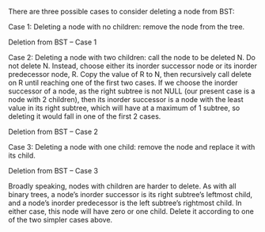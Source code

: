 There are three possible cases to consider deleting a node from BST:

 
Case 1: Deleting a node with no children: remove the node from the tree.

Deletion from BST – Case 1

Case 2: Deleting a node with two children: call the node to be deleted N. Do not delete N. Instead, choose either its inorder successor node or its inorder predecessor node, R. Copy the value of R to N, then recursively call delete on R until reaching one of the first two cases. If we choose the inorder successor of a node, as the right subtree is not NULL (our present case is a node with 2 children), then its inorder successor is a node with the least value in its right subtree, which will have at a maximum of 1 subtree, so deleting it would fall in one of the first 2 cases.

Deletion from BST – Case 2

Case 3: Deleting a node with one child: remove the node and replace it with its child.

Deletion from BST – Case 3

Broadly speaking, nodes with children are harder to delete. As with all binary trees, a node’s inorder successor is its right subtree’s leftmost child, and a node’s inorder predecessor is the left subtree’s rightmost child. In either case, this node will have zero or one child. Delete it according to one of the two simpler cases above.
